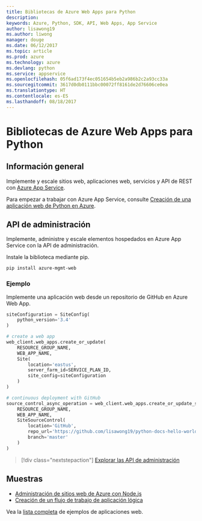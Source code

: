 ```yaml
---
title: Bibliotecas de Azure Web Apps para Python
description: 
keywords: Azure, Python, SDK, API, Web Apps, App Service
author: lisawong19
ms.author: liwong
manager: douge
ms.date: 06/12/2017
ms.topic: article
ms.prod: azure
ms.technology: azure
ms.devlang: python
ms.service: appservice
ms.openlocfilehash: 05f6ad173f4ec051654b5eb2a986b2c2a93cc33a
ms.sourcegitcommit: 3617d0db0111bbc00072ff8161de2d76606ce0ea
ms.translationtype: HT
ms.contentlocale: es-ES
ms.lasthandoff: 08/18/2017
---
```

# <a name="azure-web-apps-libraries-for-python"></a>Bibliotecas de Azure Web Apps para Python

## <a name="overview"></a>Información general

Implemente y escale sitios web, aplicaciones web, servicios y API de REST con [Azure App Service](/azure/app-service).

Para empezar a trabajar con Azure App Service, consulte [Creación de una aplicación web de Python en Azure](/azure/app-service-web/app-service-web-get-started-python).

## <a name="management-api"></a>API de administración

Implemente, administre y escale elementos hospedados en Azure App Service con la API de administración.

Instale la biblioteca mediante pip.

```bash
pip install azure-mgmt-web
```

### <a name="example"></a>Ejemplo

Implemente una aplicación web desde un repositorio de GitHub en Azure Web App.

```python
siteConfiguration = SiteConfig(
    python_version='3.4'
)

# create a web app
web_client.web_apps.create_or_update(
    RESOURCE_GROUP_NAME,
    WEB_APP_NAME,
    Site(
        location='eastus',
        server_farm_id=SERVICE_PLAN_ID,
        site_config=siteConfiguration
    )
)

# continuous deployment with GitHub
source_control_async_operation = web_client.web_apps.create_or_update_source_control(
    RESOURCE_GROUP_NAME,
    WEB_APP_NAME,
    SiteSourceControl(
        location='GitHub',
        repo_url='https://github.com/lisawong19/python-docs-hello-world',
        branch='master'
    )
)
```
> [!div class="nextstepaction"]
> [Explorar las API de administración](/python/api/overview/azure/webapps/managementlibrary)

## <a name="samples"></a>Muestras 

* [Administración de sitios web de Azure con Node.js][1]
* [Creación de un flujo de trabajo de aplicación lógica][2]
 
Vea la [lista completa](https://azure.microsoft.com/en-us/resources/samples/?platform=python&term=web-app) de ejemplos de aplicaciones web.

[1]: https://azure.microsoft.com/resources/samples/app-service-web-python-manage
[2]: ../docs-ref-conceptual/python-sdk-azure-samples-logic-app-workflow.md